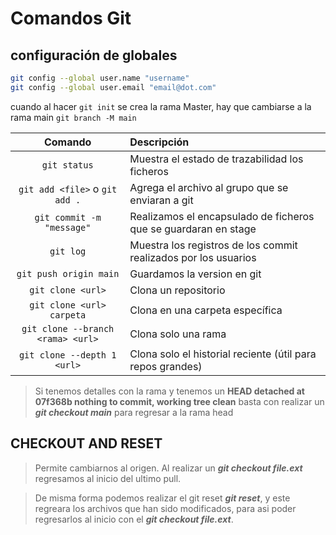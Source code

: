 # Comandos Git

## configuración de globales

```bash
git config --global user.name "username"
git config --global user.email "email@dot.com"
```

cuando al hacer `git init` se crea la rama Master, hay que cambiarse a la rama main
`git branch -M main`

|              Comando              | Descripción                                                     |
| :-------------------------------: | :-------------------------------------------------------------- |
|           `git status`            | Muestra el estado de trazabilidad los ficheros                  |
|  `git add <file>` o `git add .`   | Agrega el archivo al grupo que se enviaran a git                |
|     `git commit -m "message"`     | Realizamos el encapsulado de ficheros que se guardaran en stage |
|             `git log`             | Muestra los registros de los commit realizados por los usuarios |
|      `git push origin main`       | Guardamos la version en git                                     |
|         `git clone <url>`         | Clona un repositorio                                            |
|     `git clone <url> carpeta`     | Clona en una carpeta específica                                 |
| `git clone --branch <rama> <url>` | Clona solo una rama                                             |
|    `git clone --depth 1 <url>`    | Clona solo el historial reciente (útil para repos grandes)      |

> Si tenemos detalles con la rama y tenemos un
> **HEAD detached at 07f368b
> nothing to commit, working tree clean**
> basta con realizar un **_git checkout main_** para regresar a la rama head

## CHECKOUT AND RESET

> Permite cambiarnos al origen. Al realizar un **_git checkout file.ext_** regresamos al inicio del ultimo pull.

> De misma forma podemos realizar el git reset **_git reset_**, y este regreara los archivos que han sido modificados, para asi poder regresarlos al inicio con el **_git checkout file.ext_**.
